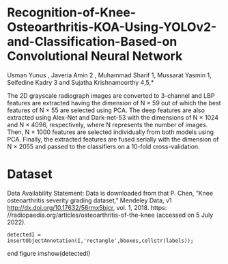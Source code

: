 # Recognition-of-Knee-Osteoarthritis-KOA-Using-YOLOv2-and-Classification-Based-on Convolutional Neural Network
Usman Yunus  , Javeria Amin 2	, Muhammad Sharif 1, Mussarat Yasmin 1, Seifedine Kadry 3  and Sujatha Krishnamoorthy 4,5,*

The 2D grayscale radiograph images are converted to 3-channel and LBP features are extracted having the dimension of N × 59 out of which the best features of N × 55 are selected using PCA. The deep features are also extracted using Alex-Net and Dark-net-53 with the dimensions of N × 1024 and N × 4096, respectively, where N represents the number of images. Then, N × 1000 features are selected individually from both models using PCA. Finally, the extracted features are fused serially with the dimension of N × 2055 and passed to the classifiers on a 10-fold cross-validation.


# Dataset
Data Availability Statement: Data is downloaded from that P. Chen, “Knee osteoarthritis severity grading dataset,” Mendeley Data, v1 http://dx.doi.org/10.17632/56rmx5bjcr, vol. 1, 2018. https: //radiopaedia.org/articles/osteoarthritis-of-the-knee (accessed on 5 July 2022).


    
    



   

    


    
    detectedI = insertObjectAnnotation(I,'rectangle',bboxes,cellstr(labels));
end
figure
imshow(detectedI)
